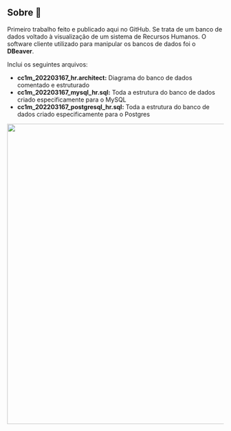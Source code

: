## Sobre 🔎

Primeiro trabalho feito e publicado aqui no GitHub. Se trata de um banco de dados voltado à visualização de um sistema de Recursos Humanos. O software cliente utilizado para manipular os bancos de dados foi o **DBeaver**.

Inclui os seguintes arquivos:
- **cc1m_202203167_hr.architect:** Diagrama do banco de dados comentado e estruturado
- **cc1m_202203167_mysql_hr.sql:** Toda a estrutura do banco de dados criado especificamente para o MySQL
- **cc1m_202203167_postgresql_hr.sql:** Toda a estrutura do banco de dados criado especificamente para o Postgres

<div align="center"><img src="https://i.imgur.com/HQVlwMK.jpeg" width="700px"></div>

